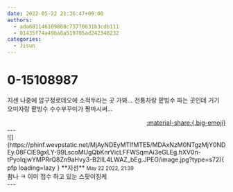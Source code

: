 ```yaml
---
date: 2022-05-22 21:36:47+09:00
authors:
  - ada681146109868c73770631b3cdb111
  - 01435f74a49ba8a519705ad242348232
categories:
  - Jisun
---
```


# 0-15108987

<div class="post-container" markdown="1">
<div class="content-container md-sidebar__scrollwrap" markdown="1">

지센 나중에 압구정로데오에 소적두라는 곳 가봐... 전통차랑 팥빙수 파는 곳인데 거기 오미자랑 팥빙수 수수부꾸미가 짱마시써...

</div>
</div>

<div style="text-align: right;" markdown="1">
<a href="https://weverse.io/fromis9/fanpost/0-15108987" style="text-align: right;">:material-share:{.big-emoji}</a>
</div>
---

<div class="comments-container md-sidebar__scrollwrap" markdown="1">
<div class="comment" markdown="1">
<div class='id-container' markdown="1">
![](https://phinf.wevpstatic.net/MjAyNDEyMTlfMTE5/MDAxNzM0NTgzMjY0NDEy.08FClE9gxLY-99LscoMUgQbKnrVicLFFWSqmAi3eGLEg.hXV0n-tPyoIqjwYMPRrQ8Zn9aHvy3-B2llL4LWAZ_bEg.JPEG/image.jpg?type=s72){ pfp loading=lazy }
**<span class="artist">지선</span>** <small>May 22 2022, 21:39</small><br>
</div>
<div class='comment-body' markdown="1">
촴나 ㅋ 이미 접수 하고 있눈 스팟이징케
</div>
</div>
</div>
---
